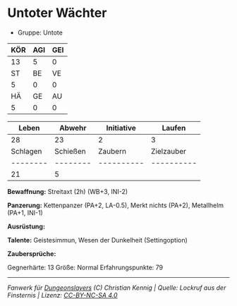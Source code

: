 # Untoter Wächter  
- Gruppe: Untote  

| KÖR | AGI | GEI |  
| --- | --- | --- |  
| 13  | 5   | 0   |
| ST  | BE  | VE  |  
| 5   | 0   | 0   |
| HÄ  | GE  | AU  |  
| 5   | 0   | 0   |


| Leben    | Abwehr   | Initiative | Laufen     |
| -------- | -------- | ---------- | ---------- |
| 28       | 23       | 2          | 3          |
| Schlagen | Schießen | Zaubern    | Zielzauber |
| -------- | -------- | ---------- | ---------- |
| 21       | 5        |            |            |

**Bewaffnung:**
Streitaxt (2h) (WB+3, INI-2)

**Panzerung:**
Kettenpanzer (PA+2, LA-0.5), Merkt nichts (PA+2), Metallhelm (PA+1, INI-1)

**Ausrüstung:**


**Talente:**
Geistesimmun, Wesen der Dunkelheit (Settingoption)

**Zaubersprüche:**


Gegnerhärte: 13
Größe: Normal
Erfahrungspunkte: 79



___
*Fanwerk für [Dungeonslayers](https://www.dungeonslayers.net/) (C) Christian Kennig | Quelle: Lockruf aus der Finsternis | Lizenz: [CC-BY-NC-SA 4.0](https://creativecommons.org/licenses/by-nc-sa/4.0/deed.de)*